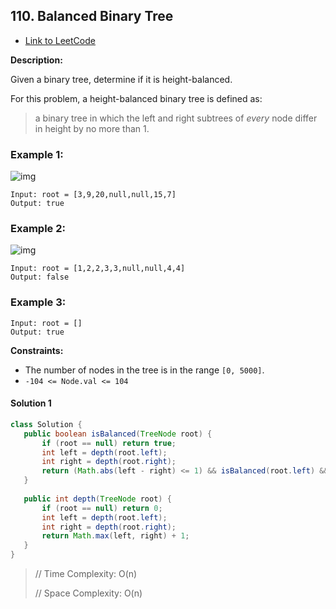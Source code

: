 ## 110. Balanced Binary Tree

- [Link to LeetCode](https://leetcode.com/problems/balanced-binary-tree/)

**Description:**



Given a binary tree, determine if it is height-balanced.

For this problem, a height-balanced binary tree is defined as:

> a binary tree in which the left and right subtrees of *every* node differ in height by no more than 1.

<!-- tabs:start -->

### **Example 1:**

![img](https://assets.leetcode.com/uploads/2020/10/06/balance_1.jpg)

```
Input: root = [3,9,20,null,null,15,7]
Output: true
```

### **Example 2:**

![img](https://assets.leetcode.com/uploads/2020/10/06/balance_2.jpg)

```
Input: root = [1,2,2,3,3,null,null,4,4]
Output: false
```

### **Example 3:**

```
Input: root = []
Output: true
```

<!-- tabs:end -->



**Constraints:**

- The number of nodes in the tree is in the range `[0, 5000]`.
- `-104 <= Node.val <= 104`



<!-- tabs:start -->

#### **Solution 1**



```java
class Solution {
   public boolean isBalanced(TreeNode root) {
       if (root == null) return true;
       int left = depth(root.left);
       int right = depth(root.right);
       return (Math.abs(left - right) <= 1) && isBalanced(root.left) && isBalanced(root.right);
   }
  
   public int depth(TreeNode root) {
       if (root == null) return 0;
       int left = depth(root.left);
       int right = depth(root.right);
       return Math.max(left, right) + 1;
   }
}
```



> // Time Complexity: O(n)
>
> // Space Complexity: O(n)



<!-- tabs:end -->



